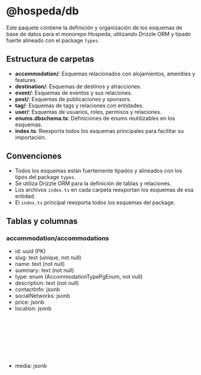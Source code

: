 # @hospeda/db

Este paquete contiene la definición y organización de los esquemas de base de datos para el monorepo Hospeda, utilizando Drizzle ORM y tipado fuerte alineado con el package `types`.

## Estructura de carpetas

- **accommodation/**: Esquemas relacionados con alojamientos, amenities y features.
- **destination/**: Esquemas de destinos y atracciones.
- **event/**: Esquemas de eventos y sus relaciones.
- **post/**: Esquemas de publicaciones y sponsors.
- **tag/**: Esquemas de tags y relaciones con entidades.
- **user/**: Esquemas de usuarios, roles, permisos y relaciones.
- **enums.dbschema.ts**: Definiciones de enums reutilizables en los esquemas.
- **index.ts**: Reexporta todos los esquemas principales para facilitar su importación.

## Convenciones

- Todos los esquemas están fuertemente tipados y alineados con los tipos del package `types`.
- Se utiliza Drizzle ORM para la definición de tablas y relaciones.
- Los archivos `index.ts` en cada carpeta reexportan los esquemas de esa entidad.
- El `index.ts` principal reexporta todos los esquemas del package.

## Tablas y columnas

### accommodation/accommodations

- id: uuid (PK)
- slug: text (unique, not null)
- name: text (not null)
- summary: text (not null)
- type: enum (AccommodationTypePgEnum, not null)
- description: text (not null)
- contactInfo: jsonb<object>
- socialNetworks: jsonb<object>
- price: jsonb<object>
- location: jsonb<object>
- media: jsonb<object>
- isFeatured: jsonb<boolean>
- ownerId: uuid (FK users.id, set null)
- destinationId: uuid (FK destinations.id, set null)
- visibility: enum (VisibilityPgEnum, not null, default PUBLIC)
- lifecycle: enum (LifecycleStatusPgEnum, not null, default ACTIVE)
- adminInfo: jsonb<AdminInfoType>
- createdAt: timestamp (not null, default now)
- updatedAt: timestamp (not null, default now)
- createdById: uuid (FK users.id, set null)
- updatedById: uuid (FK users.id, set null)
- deletedAt: timestamp
- deletedById: uuid (FK users.id, set null)

### accommodation/amenities

- id: uuid (PK)
- name: text (not null)
- description: text
- icon: text
- isBuiltin: jsonb<boolean> (not null)
- type: enum (AmenitiesTypePgEnum, not null)
- lifecycle: enum (LifecycleStatusPgEnum, not null, default ACTIVE)
- adminInfo: jsonb<AdminInfoType>
- createdAt: timestamp (not null, default now)
- updatedAt: timestamp (not null, default now)
- createdById: uuid (FK users.id, set null)
- updatedById: uuid (FK users.id, set null)
- deletedAt: timestamp
- deletedById: uuid (FK users.id, set null)

### accommodation/features

- id: uuid (PK)
- name: text (not null)
- description: text
- icon: text
- isBuiltin: jsonb<boolean> (not null)
- lifecycle: enum (LifecycleStatusPgEnum, not null, default ACTIVE)
- adminInfo: jsonb<AdminInfoType>
- createdAt: timestamp (not null, default now)
- updatedAt: timestamp (not null, default now)
- createdById: uuid (FK users.id, set null)
- updatedById: uuid (FK users.id, set null)
- deletedAt: timestamp
- deletedById: uuid (FK users.id, set null)

### accommodation/accommodation_faqs

- id: uuid (PK)
- accommodationId: uuid (FK accommodations.id, cascade, not null)
- question: text (not null)
- answer: text (not null)
- category: text
- lifecycle: enum (LifecycleStatusPgEnum, not null, default ACTIVE)
- adminInfo: jsonb<AdminInfoType>
- createdAt: timestamp (not null, default now)
- updatedAt: timestamp (not null, default now)

### accommodation/accommodation_ia_data

- id: uuid (PK)
- accommodationId: uuid (FK accommodations.id, cascade, not null)
- title: text (not null)
- content: text (not null)
- category: text
- lifecycle: enum (LifecycleStatusPgEnum, not null, default ACTIVE)
- adminInfo: jsonb<AdminInfoType>
- createdAt: timestamp (not null, default now)
- updatedAt: timestamp (not null, default now)

### accommodation/accommodation_reviews

- id: uuid (PK)
- accommodationId: uuid (FK accommodations.id, cascade, not null)
- userId: uuid (FK users.id, cascade, not null)
- title: text
- content: text
- rating: jsonb<object> (not null)
- lifecycle: enum (LifecycleStatusPgEnum, not null, default ACTIVE)
- adminInfo: jsonb<AdminInfoType>
- createdAt: timestamp (not null, default now)
- updatedAt: timestamp (not null, default now)

### accommodation/r_accommodation_amenity

- accommodationId: uuid (FK accommodations.id, cascade, PK)
- amenityId: uuid (FK amenities.id, cascade, PK)
- isOptional: boolean (not null, default false)
- additionalCost: jsonb<object>
- additionalCostPercent: doublePrecision

### accommodation/r_accommodation_feature

- accommodationId: uuid (FK accommodations.id, cascade, PK)
- featureId: uuid (FK features.id, cascade, PK)
- hostReWriteName: text
- comments: text

### destination/destinations

- id: uuid (PK)
- slug: text (unique, not null)
- name: text (not null)
- summary: text (not null)
- description: text (not null)
- location: jsonb<object> (not null)
- media: jsonb<object> (not null)
- isFeatured: jsonb<boolean>
- visibility: enum (VisibilityPgEnum, not null, default PUBLIC)
- lifecycle: enum (LifecycleStatusPgEnum, not null, default ACTIVE)
- adminInfo: jsonb<AdminInfoType>
- createdAt: timestamp (not null, default now)
- updatedAt: timestamp (not null, default now)
- createdById: uuid (FK users.id, set null)
- updatedById: uuid (FK users.id, set null)
- deletedAt: timestamp
- deletedById: uuid (FK users.id, set null)

### destination/attractions

- id: uuid (PK)
- name: text (not null)
- slug: text (not null)
- description: text (not null)
- icon: text (not null)
- destinationId: uuid (FK destinations.id, cascade)
- adminInfo: jsonb<AdminInfoType>
- createdAt: timestamp (not null, default now)
- updatedAt: timestamp (not null, default now)
- createdById: uuid (FK users.id, set null)
- updatedById: uuid (FK users.id, set null)

### destination/destination_reviews

- id: uuid (PK)
- userId: uuid (FK users.id, cascade, not null)
- destinationId: uuid (FK destinations.id, cascade, not null)
- title: text
- content: text
- rating: jsonb<object> (not null)
- createdAt: timestamp (not null, default now)
- updatedAt: timestamp (not null, default now)

### destination/r_destination_attraction

- destinationId: uuid (FK destinations.id, cascade, PK)
- attractionId: uuid (FK attractions.id, cascade, PK)

### event/events

- id: uuid (PK)
- slug: text (unique, not null)
- summary: text (not null)
- description: text
- media: jsonb<object>
- category: enum (EventCategoryPgEnum, not null)
- date: jsonb<object> (not null)
- authorId: uuid (FK users.id, set null)
- locationId: uuid
- organizerId: uuid
- pricing: jsonb<object>
- contact: jsonb<object>
- visibility: enum (VisibilityPgEnum, not null, default PUBLIC)
- isFeatured: jsonb<boolean>
- lifecycle: enum (LifecycleStatusPgEnum, not null, default ACTIVE)
- adminInfo: jsonb<AdminInfoType>
- createdAt: timestamp (not null, default now)
- updatedAt: timestamp (not null, default now)
- createdById: uuid (FK users.id, set null)
- updatedById: uuid (FK users.id, set null)
- deletedAt: timestamp
- deletedById: uuid (FK users.id, set null)

### event/event_locations

- id: uuid (PK)
- street: text
- number: text
- floor: text
- apartment: text
- neighborhood: text
- city: text (not null)
- department: text
- placeName: text
- lifecycle: enum (LifecycleStatusPgEnum, not null, default ACTIVE)
- adminInfo: jsonb<AdminInfoType>
- createdAt: timestamp (not null, default now)
- updatedAt: timestamp (not null, default now)

### event/event_organizers

- id: uuid (PK)
- name: text (not null)
- logo: text
- contactInfo: jsonb<object>
- social: jsonb<object>
- lifecycle: enum (LifecycleStatusPgEnum, not null, default ACTIVE)
- adminInfo: jsonb<AdminInfoType>
- createdAt: timestamp (not null, default now)
- updatedAt: timestamp (not null, default now)

### post/posts

- id: uuid (PK)
- slug: text (unique, not null)
- category: enum (PostCategoryPgEnum, not null)
- title: text (not null)
- summary: text (not null)
- content: text (not null)
- media: jsonb<object>
- authorId: uuid (FK users.id, set null)
- sponsorshipId: uuid
- relatedDestinationId: uuid (FK destinations.id, set null)
- relatedEventId: uuid (FK events.id, set null)
- visibility: enum (VisibilityPgEnum, not null, default PUBLIC)
- isFeatured: jsonb<boolean>
- isNews: jsonb<boolean>
- isFeaturedInWebsite: jsonb<boolean>
- expiresAt: timestamp
- likes: jsonb<number>
- comments: jsonb<number>
- shares: jsonb<number>
- lifecycle: enum (LifecycleStatusPgEnum, not null, default ACTIVE)
- adminInfo: jsonb<AdminInfoType>
- createdAt: timestamp (not null, default now)
- updatedAt: timestamp (not null, default now)
- createdById: uuid (FK users.id, set null)
- updatedById: uuid (FK users.id, set null)
- deletedAt: timestamp
- deletedById: uuid (FK users.id, set null)

### post/post_sponsors

- id: uuid (PK)
- name: text (not null)
- type: enum (ClientTypePgEnum, not null)
- description: text (not null)
- logo: jsonb<object>
- contact: jsonb<object>
- social: jsonb<object>
- lifecycle: enum (LifecycleStatusPgEnum, not null, default ACTIVE)
- adminInfo: jsonb<AdminInfoType>
- createdAt: timestamp (not null, default now)
- updatedAt: timestamp (not null, default now)

### post/post_sponsorships

- id: uuid (PK)
- sponsorId: uuid (FK post_sponsors.id, cascade, not null)
- postId: uuid (FK posts.id, cascade, not null)
- message: text
- description: text (not null)
- paid: jsonb<object> (not null)
- paidAt: timestamp
- fromDate: timestamp
- toDate: timestamp
- isHighlighted: jsonb<boolean>
- lifecycle: enum (LifecycleStatusPgEnum, not null, default ACTIVE)
- adminInfo: jsonb<AdminInfoType>
- createdAt: timestamp (not null, default now)
- updatedAt: timestamp (not null, default now)

### tag/tags

- id: uuid (PK)
- name: text (not null)
- color: enum (TagColorPgEnum, not null)
- icon: text
- notes: text
- lifecycle: enum (LifecycleStatusPgEnum, not null, default ACTIVE)
- adminInfo: jsonb<AdminInfoType>
- createdAt: timestamp (not null, default now)
- updatedAt: timestamp (not null, default now)
- createdById: uuid (FK users.id, set null)
- updatedById: uuid (FK users.id, set null)
- deletedAt: timestamp
- deletedById: uuid (FK users.id, set null)

### tag/r_entity_tag

- tagId: uuid (FK tags.id, cascade, PK)
- entityId: uuid (PK)
- entityType: enum (EntityTypePgEnum, PK)

### user/users

- id: uuid (PK)
- userName: text (unique, not null)
- password: text (not null)
- firstName: text
- lastName: text
- birthDate: timestamp
- emailVerified: boolean (not null, default false)
- phoneVerified: boolean (not null, default false)
- contactInfo: jsonb<ContactInfoType>
- location: jsonb<FullLocationType>
- socialNetworks: jsonb<SocialNetworkType[]>
- roleId: uuid (FK roles.id, cascade, not null)
- profile: jsonb<UserProfile>
- settings: jsonb<UserSettingsType> (not null)
- lifecycle: enum (LifecycleStatusPgEnum, not null, default ACTIVE)
- adminInfo: jsonb<AdminInfoType>
- createdAt: timestamp (not null, default now)
- updatedAt: timestamp (not null, default now)
- createdById: uuid (FK users.id, set null)
- updatedById: uuid (FK users.id, set null)
- deletedAt: timestamp
- deletedById: uuid (FK users.id, set null)

### user/roles

- id: uuid (PK)
- name: text (unique, not null)
- description: text (not null)
- isBuiltIn: boolean (not null)
- isDeprecated: boolean (not null, default false)
- isDefault: boolean (not null, default false)
- lifecycle: enum (LifecycleStatusPgEnum, not null, default ACTIVE)
- adminInfo: jsonb<AdminInfoType>
- createdAt: timestamp (not null, default now)
- updatedAt: timestamp (not null, default now)
- createdById: uuid (FK users.id, set null)
- updatedById: uuid (FK users.id, set null)
- deletedAt: timestamp
- deletedById: uuid (FK users.id, set null)

### user/permissions

- id: uuid (PK)
- name: text (unique, not null)
- description: text (not null)
- isBuiltIn: boolean (not null)
- isDeprecated: boolean (not null, default false)
- lifecycle: enum (LifecycleStatusPgEnum, not null, default ACTIVE)
- adminInfo: jsonb<AdminInfoType>
- createdAt: timestamp (not null, default now)
- updatedAt: timestamp (not null, default now)
- createdById: uuid (FK users.id, set null)
- updatedById: uuid (FK users.id, set null)
- deletedAt: timestamp
- deletedById: uuid (FK users.id, set null)

### user/r_user_role

- userId: uuid (FK users.id, cascade, PK)
- roleId: uuid (FK roles.id, cascade, PK)

### user/r_user_permission

- userId: uuid (FK users.id, cascade, PK)
- permissionId: uuid (FK permissions.id, cascade, PK)

### user/r_role_permission

- roleId: uuid (FK roles.id, cascade, PK)
- permissionId: uuid (FK permissions.id, cascade, PK)

### user/user_bookmarks

- id: uuid (PK)
- userId: uuid (FK users.id, cascade, not null)
- entityId: uuid (not null)
- entityType: enum (EntityTypePgEnum, not null)
- name: text
- description: text
- lifecycle: enum (LifecycleStatusPgEnum, not null, default ACTIVE)
- adminInfo: jsonb<AdminInfoType>
- createdAt: timestamp (not null, default now)
- updatedAt: timestamp (not null, default now)
- createdById: uuid (FK users.id, set null)
- updatedById: uuid (FK users.id, set null)
- deletedAt: timestamp
- deletedById: uuid (FK users.id, set null)

---

## Diagrama de relaciones (Mermaid)

```mermaiderDiagram
  users ||--o{ accommodations : "ownerId"
  users ||--o{ accommodations : "createdById/updatedById/deletedById"
  users ||--o{ amenities : "createdById/updatedById/deletedById"
  users ||--o{ features : "createdById/updatedById/deletedById"
  users ||--o{ roles : "createdById/updatedById/deletedById"
  users ||--o{ permissions : "createdById/updatedById/deletedById"
  users ||--o{ user_bookmarks : "createdById/updatedById/deletedById"
  users ||--o{ user_bookmarks : "userId"
  users ||--o{ tags : "createdById/updatedById/deletedById"
  users ||--o{ destinations : "createdById/updatedById/deletedById"
  users ||--o{ attractions : "createdById/updatedById"
  users ||--o{ events : "createdById/updatedById/deletedById"
  users ||--o{ posts : "createdById/updatedById/deletedById"
  users ||--o{ accommodation_reviews : "userId"
  users ||--o{ destination_reviews : "userId"

  accommodations ||--o{ accommodation_faqs : "id"
  accommodations ||--o{ accommodation_ia_data : "id"
  accommodations ||--o{ accommodation_reviews : "id"
  accommodations ||--o{ r_accommodation_amenity : "id"
  accommodations ||--o{ r_accommodation_feature : "id"
  accommodations }o--|| destinations : "destinationId"
  accommodations }o--|| users : "ownerId"
  amenities ||--o{ r_accommodation_amenity : "id"
  features ||--o{ r_accommodation_feature : "id"

  destinations ||--o{ attractions : "id"
  destinations ||--o{ destination_reviews : "id"
  destinations ||--o{ r_destination_attraction : "id"
  attractions ||--o{ r_destination_attraction : "id"

events ||--o{ posts : "relatedEventId"
  events ||--o{ event_locations : "locationId"
  events ||--o{ event_organizers : "organizerId"

  posts ||--o{ post_sponsorships : "id"
  posts ||--o{ post_sponsors : "sponsorshipId"
  post_sponsors ||--o{ post_sponsorships : "id"

  roles ||--o{ users : "roleId"
  roles ||--o{ r_user_role : "id"
  roles ||--o{ r_role_permission : "id"
  permissions ||--o{ r_user_permission : "id"
  permissions ||--o{ r_role_permission : "id"
  users ||--o{ r_user_role : "id"
  users ||--o{ r_user_permission : "id"

  tags ||--o{ r_entity_tag : "id"
```

---

Este README se irá actualizando a medida que se agreguen modelos, servicios y seeds, así como instrucciones de uso y ejemplos.

